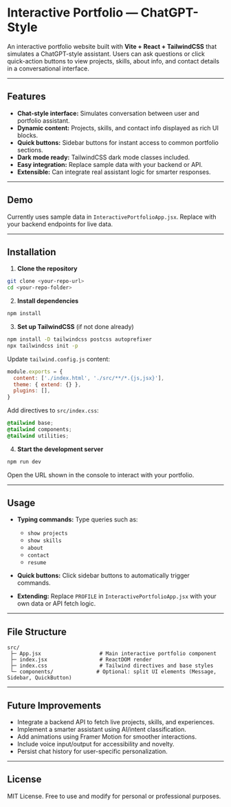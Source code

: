 # Interactive Portfolio — ChatGPT-Style

An interactive portfolio website built with **Vite + React + TailwindCSS** that simulates a ChatGPT-style assistant. Users can ask questions or click quick-action buttons to view projects, skills, about info, and contact details in a conversational interface.

---

## Features

* **Chat-style interface:** Simulates conversation between user and portfolio assistant.
* **Dynamic content:** Projects, skills, and contact info displayed as rich UI blocks.
* **Quick buttons:** Sidebar buttons for instant access to common portfolio sections.
* **Dark mode ready:** TailwindCSS dark mode classes included.
* **Easy integration:** Replace sample data with your backend or API.
* **Extensible:** Can integrate real assistant logic for smarter responses.

---

## Demo

Currently uses sample data in `InteractivePortfolioApp.jsx`. Replace with your backend endpoints for live data.

---

## Installation

1. **Clone the repository**

```bash
git clone <your-repo-url>
cd <your-repo-folder>
```

2. **Install dependencies**

```bash
npm install
```

3. **Set up TailwindCSS** (if not done already)

```bash
npm install -D tailwindcss postcss autoprefixer
npx tailwindcss init -p
```

Update `tailwind.config.js` content:

```js
module.exports = {
  content: ['./index.html', './src/**/*.{js,jsx}'],
  theme: { extend: {} },
  plugins: [],
}
```

Add directives to `src/index.css`:

```css
@tailwind base;
@tailwind components;
@tailwind utilities;
```

4. **Start the development server**

```bash
npm run dev
```

Open the URL shown in the console to interact with your portfolio.

---

## Usage

* **Typing commands:** Type queries such as:

  * `show projects`
  * `show skills`
  * `about`
  * `contact`
  * `resume`
* **Quick buttons:** Click sidebar buttons to automatically trigger commands.
* **Extending:** Replace `PROFILE` in `InteractivePortfolioApp.jsx` with your own data or API fetch logic.

---

## File Structure

```
src/
 ├─ App.jsx                   # Main interactive portfolio component
 ├─ index.jsx                 # ReactDOM render
 ├─ index.css                 # Tailwind directives and base styles
 └─ components/              # Optional: split UI elements (Message, Sidebar, QuickButton)
```

---

## Future Improvements

* Integrate a backend API to fetch live projects, skills, and experiences.
* Implement a smarter assistant using AI/intent classification.
* Add animations using Framer Motion for smoother interactions.
* Include voice input/output for accessibility and novelty.
* Persist chat history for user-specific personalization.

---

## License

MIT License. Free to use and modify for personal or professional purposes.
